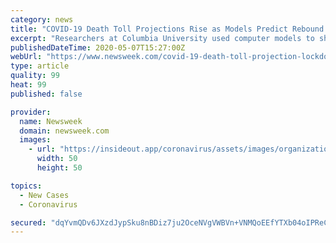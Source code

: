 ```yaml
---
category: news
title: "COVID-19 Death Toll Projections Rise as Models Predict Rebound at End of May in States Easing Lockdown"
excerpt: "Researchers at Columbia University used computer models to show the spread of COVID-19 under different lockdown lifting scenarios. One of their projections said that by June 1, there will be 43,353 cases and 1,"
publishedDateTime: 2020-05-07T15:27:00Z
webUrl: "https://www.newsweek.com/covid-19-death-toll-projection-lockdown-1502603"
type: article
quality: 99
heat: 99
published: false

provider:
  name: Newsweek
  domain: newsweek.com
  images:
    - url: "https://insideout.app/coronavirus/assets/images/organizations/newsweek.com-50x50.jpg"
      width: 50
      height: 50

topics:
  - New Cases
  - Coronavirus

secured: "dqYvmQDv6JXzdJypSku8nBDiz7ju2OceNVgVWBVn+VNMQoEEfYTXb04oIPReCBd1JSQiE+vF0mCHihu9RLDA4lZUzgV7eEx1rxogLnyw/zRC/2egYmcaWKDwy0pfo+jAo4IIewrgA9fSxZf1Bp/OcM+pV4GctYEfCsGn4/fv6Wc/VRY1XNSsouH7/YKdZICyRrcDpofG/DEOSZKjeO4rAIaJQt/E3IMpz/zSqMWzwpAGJwisezJP4TmG1oi64p38ZTsH+C2sk1iG4QKmZCZ+1ElL7ZRyzVjw4ENpkCbaAqhQt++yAe6XQKfjL5VBsyV2R47hzUcyVkSrVnWzyUgMYB5MSeELmAYWYLPuKBSxERmWZZa7NpAzeRTyJC6Bj2NgQ5jdKDe4NTA2flPKc556e+HI4il/Xp3Exy3wwv25+atTWV+yGUd63tRXr3cOZmXUWaFVNjO0j4mBmV/F5lbcftGBnBrU2tnuUNcnEpVB0Ug=;bB2oYhiupeybjkMMpMI9OA=="
---
```


